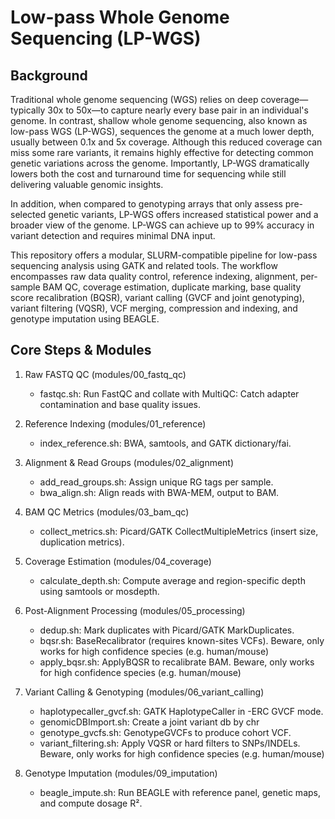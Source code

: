# Low-pass Whole Genome Sequencing (LP-WGS)

## Background 

Traditional whole genome sequencing (WGS) relies on deep coverage—typically 30x to 50x—to capture nearly every base pair in an individual's genome. In contrast, shallow whole genome sequencing, also known as low-pass WGS (LP-WGS), sequences the genome at a much lower depth, usually between 0.1x and 5x coverage. Although this reduced coverage can miss some rare variants, it remains highly effective for detecting common genetic variations across the genome. Importantly, LP-WGS dramatically lowers both the cost and turnaround time for sequencing while still delivering valuable genomic insights.

In addition, when compared to genotyping arrays that only assess pre-selected genetic variants, LP-WGS offers increased statistical power and a broader view of the genome. LP-WGS can achieve up to 99% accuracy in variant detection and requires minimal DNA input.

This repository offers a modular, SLURM-compatible pipeline for low-pass sequencing analysis using GATK and related tools. The workflow encompasses raw data quality control, reference indexing, alignment, per-sample BAM QC, coverage estimation, duplicate marking, base quality score recalibration (BQSR), variant calling (GVCF and joint genotyping), variant filtering (VQSR), VCF merging, compression and indexing, and genotype imputation using BEAGLE.

## Core Steps & Modules

1. Raw FASTQ QC (modules/00_fastq_qc)

   - fastqc.sh: Run FastQC and collate with MultiQC: Catch adapter contamination and base quality issues.

2. Reference Indexing (modules/01_reference)
   - index_reference.sh: BWA, samtools, and GATK dictionary/fai.

3. Alignment & Read Groups (modules/02_alignment)

   - add_read_groups.sh: Assign unique RG tags per sample.
   - bwa_align.sh: Align reads with BWA-MEM, output to BAM.

4. BAM QC Metrics (modules/03_bam_qc)
   - collect_metrics.sh: Picard/GATK CollectMultipleMetrics (insert size, duplication metrics).

5. Coverage Estimation (modules/04_coverage)
   - calculate_depth.sh: Compute average and region-specific depth using samtools or mosdepth.

6. Post-Alignment Processing (modules/05_processing)
   - dedup.sh: Mark duplicates with Picard/GATK MarkDuplicates.
   - bqsr.sh: BaseRecalibrator (requires known-sites VCFs). Beware, only works for high confidence species (e.g. human/mouse)
   - apply_bqsr.sh: ApplyBQSR to recalibrate BAM. Beware, only works for high confidence species (e.g. human/mouse)

7. Variant Calling & Genotyping (modules/06_variant_calling)

   - haplotypecaller_gvcf.sh: GATK HaplotypeCaller in -ERC GVCF mode.
   - genomicDBImport.sh: Create a joint variant db by chr
   - genotype_gvcfs.sh: GenotypeGVCFs to produce cohort VCF.
   - variant_filtering.sh: Apply VQSR or hard filters to SNPs/INDELs. Beware, only works for high confidence species (e.g. human/mouse)

8. Genotype Imputation (modules/09_imputation)
   - beagle_impute.sh: Run BEAGLE with reference panel, genetic maps, and compute dosage R².

